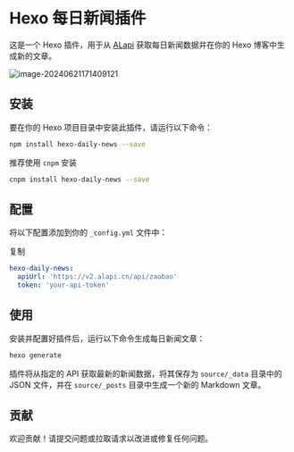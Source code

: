 # Hexo 每日新闻插件

这是一个 Hexo 插件，用于从 [ALapi](ALapi.cn) 获取每日新闻数据并在你的 Hexo 博客中生成新的文章。

![image-20240621171409121](https://img2023.cnblogs.com/blog/2233039/202406/2233039-20240621171409145-1892318092.png)

## 安装

要在你的 Hexo 项目目录中安装此插件，请运行以下命令：

```bash
npm install hexo-daily-news --save
```

推荐使用 `cnpm` 安装

```bash
cnpm install hexo-daily-news --save
```

## 配置

将以下配置添加到你的 `_config.yml` 文件中：

复制

```yaml
hexo-daily-news:
  apiUrl: 'https://v2.alapi.cn/api/zaobao'
  token: 'your-api-token'
```

## 使用

安装并配置好插件后，运行以下命令生成每日新闻文章：

```bash
hexo generate
```

插件将从指定的 API 获取最新的新闻数据，将其保存为 `source/_data` 目录中的 JSON 文件，并在 `source/_posts` 目录中生成一个新的 Markdown 文章。

## 贡献

欢迎贡献！请提交问题或拉取请求以改进或修复任何问题。

